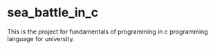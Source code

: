 # sea_battle_in_c

This is the project for fundamentals of programming in c programming language for university.
